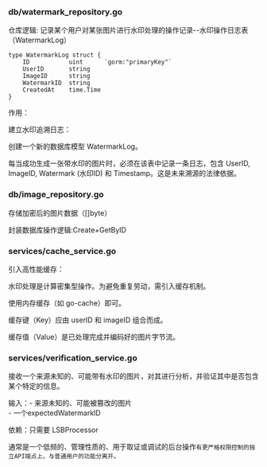 ### db/watermark_repository.go
仓库逻辑:
记录某个用户对某张图片进行水印处理的操作记录--水印操作日志表（WatermarkLog）
```
type WatermarkLog struct {
	ID           uint      `gorm:"primaryKey"`
	UserID       string
	ImageID      string
	WatermarkID  string
	CreatedAt    time.Time
}
```
作用：

建立水印追溯日志：

创建一个新的数据库模型 WatermarkLog。

每当成功生成一张带水印的图片时，必须在该表中记录一条日志，包含 UserID, ImageID, Watermark (水印ID) 和 Timestamp。这是未来溯源的法律依据。

### db/image_repository.go

存储加密后的图片数据（[]byte）

封装数据库操作逻辑:Create+GetByID

### services/cache_service.go
引入高性能缓存：

水印处理是计算密集型操作。为避免重复劳动，需引入缓存机制。

使用内存缓存（如 go-cache）即可。

缓存键（Key）应由 userID 和 imageID 组合而成。

缓存值（Value）是已处理完成并编码好的图片字节流。

### services/verification_service.go

接收一个来源未知的、可能带有水印的图片，对其进行分析，并验证其中是否包含某个特定的信息。

输入：- 来源未知的、可能被篡改的图片<br>- 一个expectedWatermarkID

依赖：只需要 LSBProcessor

通常是一个低频的、管理性质的、用于取证或调试的后台操作`有更严格权限控制的独立API端点上，与普通用户的功能分离开。`
